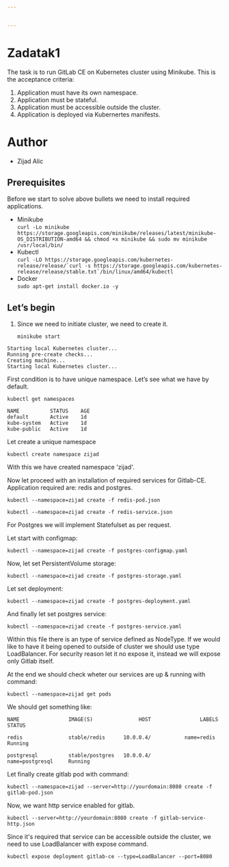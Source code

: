 ```yaml
---


---
```


<h1 id="zadatak1">Zadatak1</h1>
<p>The task is to run GitLab CE on Kubernetes cluster using Minikube. This is the acceptance criteria:</p>
<ol>
<li>Application must have its own namespace.</li>
<li>Application must be stateful.</li>
<li>Application must be accessible outside the cluster.</li>
<li>Application is deployed via Kubernertes manifests.</li>
</ol>
<h1 id="author">Author</h1>
<ul>
<li>Zijad Alic</li>
</ul>
<h2 id="prerequisites">Prerequisites</h2>
<p>Before we start to solve above bullets we need to install required applications.</p>
<ul>
<li>Minikube<br>
<code>curl -Lo minikube https://storage.googleapis.com/minikube/releases/latest/minikube-OS_DISTRIBUTION-amd64 &amp;&amp; chmod +x minikube &amp;&amp; sudo mv minikube /usr/local/bin/</code></li>
<li>Kubectl<br>
<code>curl -LO https://storage.googleapis.com/kubernetes-release/release/`curl -s https://storage.googleapis.com/kubernetes-release/release/stable.txt`/bin/linux/amd64/kubectl</code></li>
<li>Docker<br>
<code>sudo apt-get install docker.io -y</code></li>   
</ul>
<h2 id="lets-begin">Let’s begin</h2>
<ol>
<li>
<p>Since we need to initiate cluster, we need to create it.</p>
<p><code>minikube start</code></p>
</li>
</ol>
<pre><code>Starting local Kubernetes cluster...
Running pre-create checks...
Creating machine...
Starting local Kubernetes cluster...
</code></pre>
<p>First condition is to have unique namespace. Let’s see what we have by default.</p>
<pre><code>kubectl get namespaces
</code></pre>
<p><code>NAME          STATUS    AGE</code><br>
<code>default       Active    1d</code><br>
<code>kube-system   Active    1d</code><br>
   <code>kube-public   Active    1d</code><br>

<p>Let create a unique namespace</p>

    kubectl create namespace zijad

<p>With this we have created namespace 'zijad'.

Now let proceed with an installation of required services for Gitlab-CE. Application required are: redis and postgres.

`kubectl --namespace=zijad create -f redis-pod.json` 
 
 `kubectl --namespace=zijad create -f redis-service.json` 
 
 For Postgres we will implement Statefulset as per request.
 
 Let start with configmap:
 
 `kubectl --namespace=zijad create -f postgres-configmap.yaml`
 
 Now, let set PersistentVolume storage:
 
 `kubectl --namespace=zijad create -f postgres-storage.yaml`
 
 Let set deployment:
 
 `kubectl --namespace=zijad create -f postgres-deployment.yaml`
 
 And finally let set postgres service:
 
 `kubectl --namespace=zijad create -f postgres-service.yaml`
 
Within this file there is an type of service defined as NodeType. If we would like to have it being opened to outside of cluster we should use type LoadBalancer. For security reason let it no expose it, instead we will expose only Gitlab itself.

At the end we should check wheter our services are up & running with command:

`kubectl --namespace=zijad get pods`

We should get something like:


`NAME                IMAGE(S)               HOST                LABELS              STATUS`

`redis               stable/redis      10.0.0.4/           name=redis          Running`

`postgresql          stable/postgres   10.0.0.4/           name=postgresql     Running`

Let finally create gitlab pod with command:

`kubectl --namespace=zijad --server=http://yourdomain:8080 create -f gitlab-pod.json`

Now, we want http service enabled for gitlab.

`kubectl --server=http://yourdomain:8080 create -f gitlab-service-http.json`

Since it's required that service can be accessible outside the cluster, we need to use LoadBalancer with expose command.

`kubectl expose deployment gitlab-ce --type=LoadBalancer --port=8080`
 
<!--stackedit_data:
eyJoaXN0b3J5IjpbLTE0NjI5MTA0MjMsLTE2NzMwNDkyMDgsNj
g4NDI5NzA0LC0xODk2NTU1Mzg1LC02NDMzNzU4MjIsLTM1MDQ3
MTExNSwtMTk5NzI5NDk2MSwtMTM4NjMyODk0MywxNTkyOTY3MD
k5LDY5NjQ4NjcwMSwxOTY2NTI3MTA4LC00MDI0MTA2MTIsNjcw
MzI3NTI1LDg0ODg0NjU5MywxMjc5Mzk2OTYwXX0=
-->
